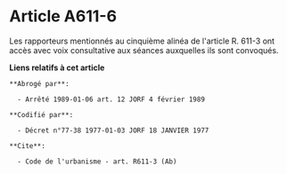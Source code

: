 # Article A611-6

Les rapporteurs mentionnés au cinquième alinéa de l'article R. 611-3 ont accès avec voix consultative aux séances auxquelles
ils sont convoqués.

**Liens relatifs à cet article**

	**Abrogé par**:

	  - Arrêté 1989-01-06 art. 12 JORF 4 février 1989

	**Codifié par**:

	  - Décret n°77-38 1977-01-03 JORF 18 JANVIER 1977

	**Cite**:

	  - Code de l'urbanisme - art. R611-3 (Ab)
